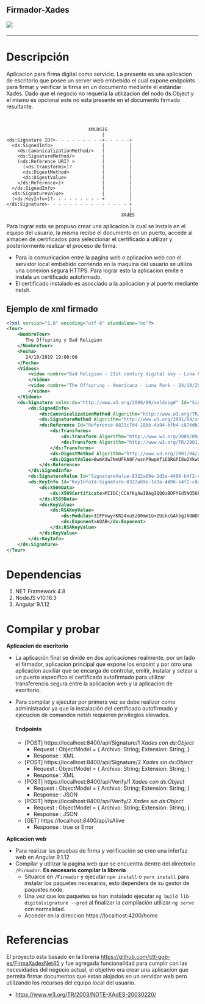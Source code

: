 ## Firmador-Xades


<p>

<img src="https://github.com/patricioarena/images/blob/master/Firmador-Xades/Anotaci%C3%B3n%202020-08-26%20124546.jpg?raw=true" style='margin: 10px auto 20px;
    display: block' >

</p>

---

# Descripción

<p> Aplicacion para firma digital como servicio. La presente es una aplicacion de escritorio que posee un server web embebido el cual expone endpoints para firmar y verificar la firma en un documento mediante el estándar Xades. Dado que el negocio no requeria la utilizacion del nodo ds:Object y el mismo es opcional este no esta presente en el documento firmado resultante.</p>

<br>

```
                              XMLDSIG
                                   |
<ds:Signature ID?>- - - - - - - - -+- - - - -+
  <ds:SignedInfo>                  |         |
    <ds:CanonicalizationMethod/>   |         |
    <ds:SignatureMethod/>          |         |
    (<ds:Reference URI? >          |         |
      (<ds:Transforms>)?           |         |
      <ds:DigestMethod>            |         |
      <ds:DigestValue>             |         |
    </ds:Reference>)+              |         |
  </ds:SignedInfo>                 |         |
  <ds:SignatureValue>              |         |
  (<ds:KeyInfo>)?- - - - - - - - - +         |
</ds:Signature>- - - - - - - - - - - - - - - +
                                             |
                                          XAdES
```
Para lograr esto se propuso crear una aplicacion la cual se instala en el equipo del usuario, la misma recibe el documento en un puerto, accede al almacen de certificados para seleccionar el certificado a utilizar y posteriormente realizar el proceso de firma.

- Para la comunicacion entre la pagina web o aplicacion web con el servidor local embebido corriendo en la maquina del usuario se utiliza una conexion segura HTTPS. Para lograr esto la aplicacion     emite e instala un certificado autofirmado.
- El certificado instalado es asosciado a la aplicacion y al puerto mediante netsh.

## Ejemplo de xml firmado
``` xml
<?xml version="1.0" encoding="utf-8" standalone="no"?>
<Tour>
    <NombreTour>
       The Offspring y Bad Religion
    </NombreTour>
    <Fecha>
       24/10/2019 19:00:00
    </Fecha>
    <Videos>
        <video nombre="Bad Religion - 21st century digital boy - Luna Park - 24/10/2019"> https://www.youtube.com/watch?v=iDVeAAvFb3U
        </video>
        <video nombre="The Offspring - Americana - Luna Park - 24/10/2019"> https://www.youtube.com/watch?v=Zd7bAu7hVZQ
        </video>
    </Videos>
    <ds:Signature xmlns:ds="http://www.w3.org/2000/09/xmldsig#" Id="Signature-8322a69e-1d3a-4496-b4f2-c8ac6f1c4dfb">
        <ds:SignedInfo>
            <ds:CanonicalizationMethod Algorithm="http://www.w3.org/TR/2001/REC-xml-c14n-20010315" />
            <ds:SignatureMethod Algorithm="http://www.w3.org/2001/04/xmldsig-more#rsa-sha512" />
            <ds:Reference Id="Reference-6821c7d4-18bb-4a94-bfb4-c876db313caa" URI="">
                <ds:Transforms>
                    <ds:Transform Algorithm="http://www.w3.org/2000/09/xmldsig#enveloped-signature" />
                    <ds:Transform Algorithm="http://www.w3.org/TR/2001/REC-xml-c14n-20010315" />
                </ds:Transforms>
                <ds:DigestMethod Algorithm="http://www.w3.org/2001/04/xmlenc#sha256" />
                <ds:DigestValue>8wmXdw7NeUFkA8F/wsnP9wpmf1E0RGPI8uDXkwQObROs=</ds:DigestValue>
            </ds:Reference>
        </ds:SignedInfo>
        <ds:SignatureValue Id="SignatureValue-8322a69e-1d3a-4496-b4f2-c8ac6f1c4dfb">adkT4g1HDSvfM9KdKqm+WLDPLp49i46FujRHB4P8S3JjBWNVSaoTpQNRtEdkLtpTpO72McelUcnfYfBM9A...</ds:SignatureValue>
        <ds:KeyInfo Id="KeyInfoId-Signature-8322a69e-1d3a-4496-b4f2-c8ac6f1c4dfb">
            <ds:X509Data>
                <ds:X509Certificate>MIIDCjCCAfKgAwIBAgIQQ0zBDFfEd5NO56EOHLdG2jANBgkqhkiG9w0BAQsFADAeMRwwG...</ds:X509Certificate>
            </ds:X509Data>
            <ds:KeyValue>
                <ds:RSAKeyValue>
                    <ds:Modulus>3IFPnwyrKR24xu5zD0mm1G+ZUskcGAhbgJAOWDGG+SuqO6KZp5Wuq0fr0dx5opBPxIg1rmMyW4aKtB...</ds:Modulus>
                    <ds:Exponent>AQAB</ds:Exponent>
                </ds:RSAKeyValue>
            </ds:KeyValue>
        </ds:KeyInfo>
    </ds:Signature>
</Tour>
```


# Dependencias
1.   NET Framework 4.8
2.   NodeJS v10.16.3
3.	 Angular 9.1.12


# Compilar y probar
**Aplicacion de escritorio**
- La aplicación final se divide en dos aplicaciones realmente, por un
lado el firmador, aplicacion principal que expone los enpoint y por otro una aplicacion auxiliar que se encarga de controlar, emitir, instalar y setear a un puerto especifico el certificado autofirmado para utilizar transferencia segura entre la aplicacion web y la aplicacion de escritorio.

- Para compilar y ejecutar por primera vez se debe realizar como administrador ya que la instalación del certificado autofirmado y ejecucion de comandos netsh requieren privilegios elevados.

    #### Endpoints

    - [POST] https://localhost:8400/api/Signature/1 _Xades con ds:Object_
        - Request : ObjectModel = { Archivo: String; Extension: String; }
        - Response : XML
    - [POST] https://localhost:8400/api/Signature/2 _Xades sin ds:Object_
        - Request : ObjectModel = { Archivo: String; Extension: String; }
        - Response : XML
    - [POST] https://localhost:8400/api/Verify/1 _Xades con ds:Object_
        - Request : ObjectModel = { Archivo: String; Extension: String; }
        - Response : JSON
    - [POST] https://localhost:8400/api/Verify/2 _Xades sin ds:Object_
        - Request : ObjectModel = { Archivo: String; Extension: String; }
        - Response : JSON
    - [GET] https://localhost:8400/api/isAlive
        - Response : true or Error

**Aplicacion web**
- Para realizar las pruebas de firma y verificación se creo una inferfaz web en Angular 9.1.12
- Compilar y utilizar la pagina web que se encuentra dentro del directorio `/Firmador`. **Es necesario compilar la libreria**
    - Situarce en `/Firmador` y ejecutar `npm install` o `yarn install` para instalar los paquetes necesarios, esto dependera de su gestor de paquetes node.
    - Una vez que los paquetes se han instalado ejecutar `ng build lib-digitalsignature --prod` al finalizar la compilación utilizar `ng serve` con normalidad.
    - Acceder en la direccion https://localhost:4200/home

# Referencias
El proyecto esta basado en la libreria https://github.com/ctt-gob-es/FirmaXadesNet45 y fue agregada funcionalidad para cumplir con las necesidades del negocio actual, el objetivo era crear una aplicacion que permita firmar documentos que estan alojados en un servidor web pero utilizando los recursos del equipo local del usuario.
- https://www.w3.org/TR/2003/NOTE-XAdES-20030220/
